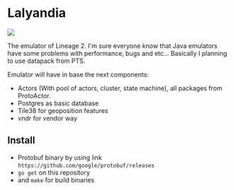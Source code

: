 # Lalyandia

![](http://fotos.subefotos.com/533ce797e9a7d1d27bf2bd30cc9c959bo.png)

The emulator of Lineage 2. I'm sure everyone know that Java emulators have some problems with performance, bugs and etc...
Basically I planning to use datapack from PTS.

Emulator will have in base the next components:
- Actors (With pool of actors, cluster, state machine), all packages from ProtoActor.
- Postgres as basic database
- Tile38 for geoposition features
- vndr for vendor way

## Install

- Protobuf binary by using link `https://github.com/google/protobuf/releases`
- `go get` on this repository
- and `make` for build binaries

